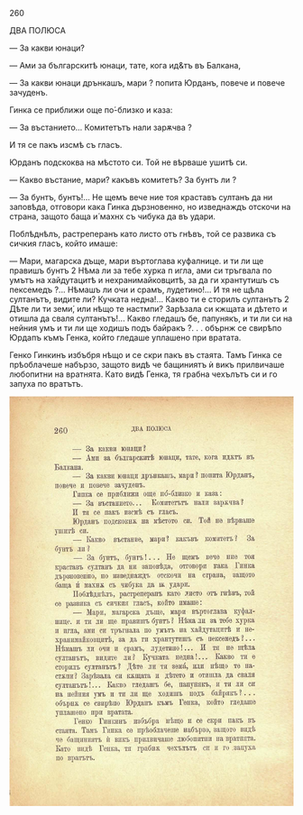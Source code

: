 ﻿260

ДВА ПОЛЮСА

— За какви юнаци?

— Ами за българскитѣ юнаци, тате, кога ид&тъ въ Балкана,

— За какви юнаци дрънкашъ, мари ? попита Юрданъ, повече и повече зачуденъ.

Гинка се приближи още по́-близко и каза:

— За въстанието... Комитетътъ нали зарѫчва ?

И тя се пакъ изсмѣ съ гласъ.

Юрданъ подскоква на мѣстото си. Той не вѣрваше ушитѣ си.

— Какво въстание, мари? какъвъ комитетъ? За бунтъ ли ?

— За бунтъ, бунтъ!... Не щемъ вече ние тоя краставъ султанъ да ни заповѣда, отговори кака Гинка дързновенно, но изведнаждъ отскочи на страна, защото баща и́ махнх съ чибука да въ удари.

Поблѣднѣлъ, растреперанъ като листо отъ гнѣвъ, той се развика съ сичкия гласъ, който имаше:

— Мари, магарска дъще, мари въртоглава куфалнице. и ти ли ще правишъ бунтъ 2 Нѣма ли за тебе хурка п игла, ами си тръгвала по умътъ на хайдутацитѣ и нехранимайковцитѣ, за да ги хрантутишъ съ пексемедъ ?... Нѣмашъ ли очи и срамъ, лудетино!... И тя не щѣла султанътъ, видите ли? Кучката недна!... Какво ти е сторилъ султанътъ 2 Дѣте ли ти земи́, или нѣщо те настмпи? Зарѣзала си кжщата и дѣтето и отишла да сваля султанътъ!... Какво гледашъ бе, папунякъ, и ти ли си на нейния умъ и ти ли ще ходишъ подъ байракъ ?. . . обърнж се свирѣпо Юрдапъ къмъ Генка, който гледаше уплашено при вратата.

Генко Гинкинъ избъбря нѣщо и се скри пакъ въ стаята. Тамъ Гинка се прѣоблачеше набързо, защото видѣ че бащиниятъ ѝ викъ прилвичаше любопитни на вратнята. Като видѣ Генка, тя грабна чехълътъ си и го запуха по вратътъ.

![original](images/295.jpg)

